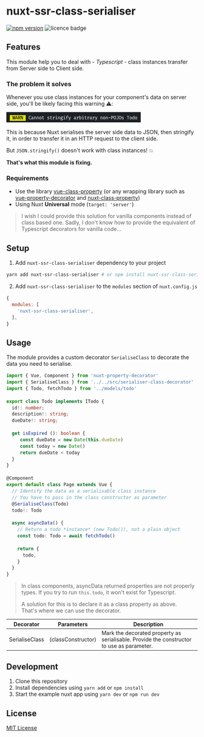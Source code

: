 # nuxt-ssr-class-serialiser

[![npm version][npm-version-badge]][npm-version-href]
![licence badge][licence-badge]

## Features

This module help you to deal with - _Typescript_ - class instances transfer from Server side to Client side.

### The problem it solves 

Whenever you use class instances for your component's data on server side,
you'll be likely facing this warning ⚠️:

![Warning: can't stringify non-POJO](assets/img/serialise_error_pojo.png)

This is because Nuxt serialises the server side data to JSON, then stringify it, in order to transfer it in an HTTP request to the client side.

But `JSON.stringify()` doesn't work with class instances! 💥

**That's what this module is fixing.**

### Requirements

- Use the library [vue-class-property](https://class-component.vuejs.org) (or any wrapping library such as [vue-property-decorator](https://github.com/kaorun343/vue-property-decorator) and [nuxt-class-property](https://github.com/nuxt-community/nuxt-property-decorator))
- Using Nuxt **Universal** mode (`target: 'server'`)

> I wish I could provide this solution for vanilla components instead of class based one. Sadly, I don't know how to provide the equivalent of Typescript decorators for vanilla code...

## Setup

1. Add `nuxt-ssr-class-serialiser` dependency to your project

```bash
yarn add nuxt-ssr-class-serialiser # or npm install nuxt-ssr-class-serialiser
```

2. Add `nuxt-ssr-class-serialiser` to the `modules` section of `nuxt.config.js`

```js
{
  modules: [
    'nuxt-ssr-class-serialiser',
  ],
}
```

## Usage

The module provides a custom decorator `SerialiseClass` to decorate the data you need to serialise.

```typescript
import { Vue, Component } from 'nuxt-property-decorator'
import { SerialiseClass } from '../../src/serialiser-class-decorator'
import { Todo, fetchTodo } from '../models/todo'

export class Todo implements ITodo {
  id!: number;
  description!: string;
  dueDate!: string;

  get isExpired (): boolean {
     const dueDate = new Date(this.dueDate)
     const today = new Date()
     return dueDate < today
  }
}

@Component
export default class Page extends Vue {
  // Identify the data as a serialisable class instance
  // You have to pass in the class constructor as parameter
  @SerialiseClass(Todo)
  todo!: Todo

  async asyncData() {
    // Return a todo *instance* (new Todo()), not a plain object
    const todo: Todo = await fetchTodo()

    return {
      todo,
    }
  }
}
```

> In class components, asyncData returned properties are not properly types.
> If you try to run `this.todo`, it won't exist for Typescript.
> 
> A solution for this is to declare it as a class property as above.  
> That's where we can use the decorator.  

| Decorator | Parameters | Description |
|-----------|------------|-------------|
| SerialiseClass | (classConstructor) | Mark the decorated property as serialisable. Provide the constructor to use as parameter. |

## Development

1. Clone this repository
2. Install dependencies using `yarn add` or `npm install`
3. Start the example nuxt app using `yarn dev` or `npm run dev`

## License

[MIT License](./LICENSE)


[npm-version-badge]: https://img.shields.io/npm/v/nuxt-ssr-class-serialiser
[npm-version-href]: https://npmjs.com/package/kapcash/nuxt-ssr-class-serialiser

[licence-badge]: https://img.shields.io/npm/l/nuxt-ssr-class-serialiser
